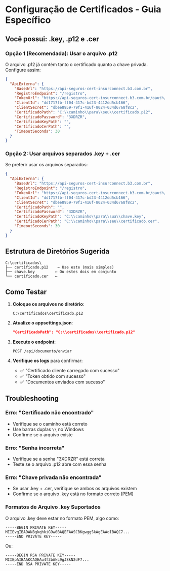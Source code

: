 # Configuração de Certificados - Guia Específico

## Você possui: .key, .p12 e .cer

### Opção 1 (Recomendada): Usar o arquivo .p12

O arquivo .p12 já contém tanto o certificado quanto a chave privada. Configure assim:

```json
{
  "ApiExterna": {
    "BaseUrl": "https://api-seguros-cert-insurconnect.b3.com.br",
    "RegistroEndpoint": "/registro",
    "TokenUrl": "https://api-seguros-cert-insurconnect.b3.com.br/oauth/token",
    "ClientId": "dd1717fb-ff04-417c-bd23-4412dd5cb166",
    "ClientSecret": "dbee8959-79f1-416f-8024-034d6768f8c2",
    "CertificadoPath": "C:\\caminho\\para\\seu\\certificado.p12",
    "CertificadoPassword": "3XDRZR",
    "CertificadoKeyPath": "",
    "CertificadoCerPath": "",
    "TimeoutSeconds": 30
  }
}
```

### Opção 2: Usar arquivos separados .key + .cer

Se preferir usar os arquivos separados:

```json
{
  "ApiExterna": {
    "BaseUrl": "https://api-seguros-cert-insurconnect.b3.com.br",
    "RegistroEndpoint": "/registro", 
    "TokenUrl": "https://api-seguros-cert-insurconnect.b3.com.br/oauth/token",
    "ClientId": "dd1717fb-ff04-417c-bd23-4412dd5cb166",
    "ClientSecret": "dbee8959-79f1-416f-8024-034d6768f8c2",
    "CertificadoPath": "",
    "CertificadoPassword": "3XDRZR",
    "CertificadoKeyPath": "C:\\caminho\\para\\sua\\chave.key",
    "CertificadoCerPath": "C:\\caminho\\para\\seu\\certificado.cer",
    "TimeoutSeconds": 30
  }
}
```

## Estrutura de Diretórios Sugerida

```
C:\certificados\
├── certificado.p12    ← Use este (mais simples)
├── chave.key         ← Ou estes dois em conjunto
└── certificado.cer   ← 
```

## Como Testar

1. **Coloque os arquivos no diretório**:
   ```
   C:\certificados\certificado.p12
   ```

2. **Atualize o appsettings.json**:
   ```json
   "CertificadoPath": "C:\\certificados\\certificado.p12"
   ```

3. **Execute o endpoint**:
   ```
   POST /api/documento/enviar
   ```

4. **Verifique os logs** para confirmar:
   - ✅ "Certificado cliente carregado com sucesso"
   - ✅ "Token obtido com sucesso"
   - ✅ "Documentos enviados com sucesso"

## Troubleshooting

### Erro: "Certificado não encontrado"
- Verifique se o caminho está correto
- Use barras duplas `\\` no Windows
- Confirme se o arquivo existe

### Erro: "Senha incorreta"
- Verifique se a senha "3XDRZR" está correta
- Teste se o arquivo .p12 abre com essa senha

### Erro: "Chave privada não encontrada"
- Se usar .key + .cer, verifique se ambos os arquivos existem
- Confirme se o arquivo .key está no formato correto (PEM)

### Formatos de Arquivo .key Suportados
O arquivo .key deve estar no formato PEM, algo como:
```
-----BEGIN PRIVATE KEY-----
MIIEvgIBADANBgkqhkiG9w0BAQEFAASCBKgwggSkAgEAAoIBAQC7...
-----END PRIVATE KEY-----
```

Ou:
```
-----BEGIN RSA PRIVATE KEY-----
MIIEpAIBAAKCAQEAu4f3bAkL9gJ8kN2dF7...
-----END RSA PRIVATE KEY-----
```